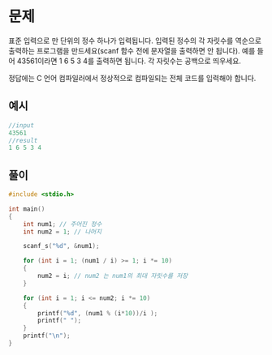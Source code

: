 # 문제

표준 입력으로 만 단위의 정수 하나가 입력됩니다. 입력된 정수의 각 자릿수를 역순으로 출력하는 프로그램을 만드세요(scanf 함수 전에 문자열을 출력하면 안 됩니다). 예를 들어 43561이라면 1 6 5 3 4를 출력하면 됩니다. 각 자릿수는 공백으로 띄우세요.

정답에는 C 언어 컴파일러에서 정상적으로 컴파일되는 전체 코드를 입력해야 합니다.

## 예시

```c
//input
43561
//result
1 6 5 3 4
```

## 풀이

```c
#include <stdio.h>

int main()
{
	int num1; // 주어진 정수
	int num2 = 1; // 나머지

	scanf_s("%d", &num1);

	for (int i = 1; (num1 / i) >= 1; i *= 10)
	{
		num2 = i; // num2 는 num1의 최대 자릿수를 저장
	}

	for (int i = 1; i <= num2; i *= 10)
	{
		printf("%d", (num1 % (i*10))/i );
		printf(" ");
	}
	printf("\n");
}
```
